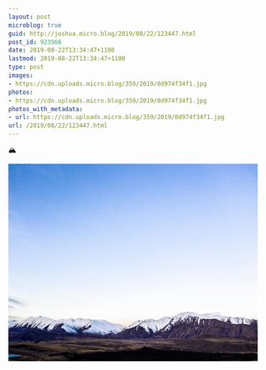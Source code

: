 ```yaml
---
layout: post
microblog: true
guid: http://joshua.micro.blog/2019/08/22/123447.html
post_id: 923566
date: 2019-08-22T13:34:47+1100
lastmod: 2019-08-22T13:34:47+1100
type: post
images:
- https://cdn.uploads.micro.blog/359/2019/0d974f34f1.jpg
photos:
- https://cdn.uploads.micro.blog/359/2019/0d974f34f1.jpg
photos_with_metadata:
- url: https://cdn.uploads.micro.blog/359/2019/0d974f34f1.jpg
url: /2019/08/22/123447.html
---
```

🏔

<img src="uploads/2019/0d974f34f1.jpg" width="600" height="398" alt="" />
